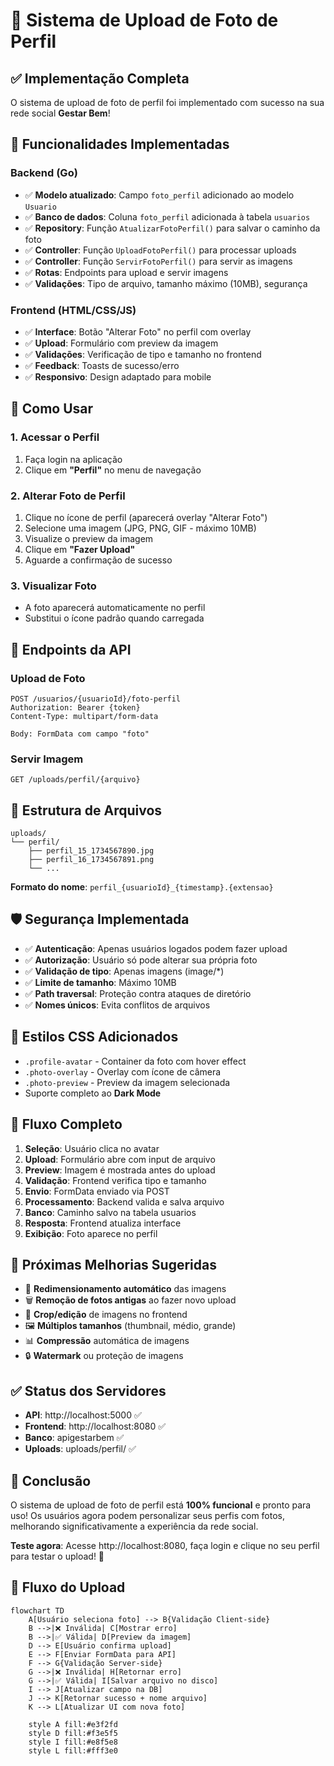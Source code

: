 # 📸 Sistema de Upload de Foto de Perfil

## ✅ Implementação Completa

O sistema de upload de foto de perfil foi implementado com sucesso na sua rede social **Gestar Bem**!

## 🚀 Funcionalidades Implementadas

### Backend (Go)
- ✅ **Modelo atualizado**: Campo `foto_perfil` adicionado ao modelo `Usuario`
- ✅ **Banco de dados**: Coluna `foto_perfil` adicionada à tabela `usuarios`
- ✅ **Repository**: Função `AtualizarFotoPerfil()` para salvar o caminho da foto
- ✅ **Controller**: Função `UploadFotoPerfil()` para processar uploads
- ✅ **Controller**: Função `ServirFotoPerfil()` para servir as imagens
- ✅ **Rotas**: Endpoints para upload e servir imagens
- ✅ **Validações**: Tipo de arquivo, tamanho máximo (10MB), segurança

### Frontend (HTML/CSS/JS)
- ✅ **Interface**: Botão "Alterar Foto" no perfil com overlay
- ✅ **Upload**: Formulário com preview da imagem
- ✅ **Validações**: Verificação de tipo e tamanho no frontend
- ✅ **Feedback**: Toasts de sucesso/erro
- ✅ **Responsivo**: Design adaptado para mobile

## 🎯 Como Usar

### 1. Acessar o Perfil
1. Faça login na aplicação
2. Clique em **"Perfil"** no menu de navegação

### 2. Alterar Foto de Perfil
1. Clique no ícone de perfil (aparecerá overlay "Alterar Foto")
2. Selecione uma imagem (JPG, PNG, GIF - máximo 10MB)
3. Visualize o preview da imagem
4. Clique em **"Fazer Upload"**
5. Aguarde a confirmação de sucesso

### 3. Visualizar Foto
- A foto aparecerá automaticamente no perfil
- Substitui o ícone padrão quando carregada

## 🔧 Endpoints da API

### Upload de Foto
```
POST /usuarios/{usuarioId}/foto-perfil
Authorization: Bearer {token}
Content-Type: multipart/form-data

Body: FormData com campo "foto"
```

### Servir Imagem
```
GET /uploads/perfil/{arquivo}
```

## 📁 Estrutura de Arquivos

```
uploads/
└── perfil/
    ├── perfil_15_1734567890.jpg
    ├── perfil_16_1734567891.png
    └── ...
```

**Formato do nome**: `perfil_{usuarioId}_{timestamp}.{extensao}`

## 🛡️ Segurança Implementada

- ✅ **Autenticação**: Apenas usuários logados podem fazer upload
- ✅ **Autorização**: Usuário só pode alterar sua própria foto
- ✅ **Validação de tipo**: Apenas imagens (image/*)
- ✅ **Limite de tamanho**: Máximo 10MB
- ✅ **Path traversal**: Proteção contra ataques de diretório
- ✅ **Nomes únicos**: Evita conflitos de arquivos

## 🎨 Estilos CSS Adicionados

- `.profile-avatar` - Container da foto com hover effect
- `.photo-overlay` - Overlay com ícone de câmera
- `.photo-preview` - Preview da imagem selecionada
- Suporte completo ao **Dark Mode**

## 🔄 Fluxo Completo

1. **Seleção**: Usuário clica no avatar
2. **Upload**: Formulário abre com input de arquivo
3. **Preview**: Imagem é mostrada antes do upload
4. **Validação**: Frontend verifica tipo e tamanho
5. **Envio**: FormData enviado via POST
6. **Processamento**: Backend valida e salva arquivo
7. **Banco**: Caminho salvo na tabela usuarios
8. **Resposta**: Frontend atualiza interface
9. **Exibição**: Foto aparece no perfil

## 🚀 Próximas Melhorias Sugeridas

- 🔄 **Redimensionamento automático** das imagens
- 🗑️ **Remoção de fotos antigas** ao fazer novo upload
- 📱 **Crop/edição** de imagens no frontend
- 🖼️ **Múltiplos tamanhos** (thumbnail, médio, grande)
- 📊 **Compressão** automática de imagens
- 🔒 **Watermark** ou proteção de imagens

## ✅ Status dos Servidores

- **API**: http://localhost:5000 ✅
- **Frontend**: http://localhost:8080 ✅
- **Banco**: apigestarbem ✅
- **Uploads**: uploads/perfil/ ✅

## 🎉 Conclusão

O sistema de upload de foto de perfil está **100% funcional** e pronto para uso! Os usuários agora podem personalizar seus perfis com fotos, melhorando significativamente a experiência da rede social.

**Teste agora**: Acesse http://localhost:8080, faça login e clique no seu perfil para testar o upload! 📸

## 🔄 Fluxo do Upload

```mermaid
flowchart TD
    A[Usuário seleciona foto] --> B{Validação Client-side}
    B -->|❌ Inválida| C[Mostrar erro]
    B -->|✅ Válida| D[Preview da imagem]
    D --> E[Usuário confirma upload]
    E --> F[Enviar FormData para API]
    F --> G{Validação Server-side}
    G -->|❌ Inválida| H[Retornar erro]
    G -->|✅ Válida| I[Salvar arquivo no disco]
    I --> J[Atualizar campo na DB]
    J --> K[Retornar sucesso + nome arquivo]
    K --> L[Atualizar UI com nova foto]
    
    style A fill:#e3f2fd
    style D fill:#f3e5f5
    style I fill:#e8f5e8
    style L fill:#fff3e0
``` 
